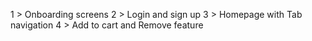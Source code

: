 1 > Onboarding screens 
2 > Login and sign up
3 > Homepage with Tab navigation 
4 > Add to cart and Remove feature